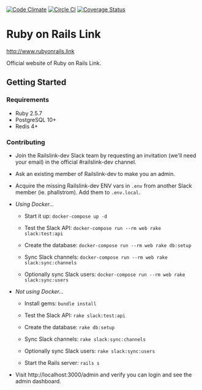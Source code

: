 [![Code Climate](https://codeclimate.com/github/railslink/railslink/badges/gpa.svg)](https://codeclimate.com/github/railslink/railslink)
[![Circle CI](https://circleci.com/gh/railslink/railslink.svg?style=shield)](https://circleci.com/gh/railslink/railslink)
[![Coverage Status](https://coveralls.io/repos/railslink/railslink/badge.svg?branch=coverage&service=github)](https://coveralls.io/github/railslink/railslink?branch=coverage)

# Ruby on Rails Link

http://www.rubyonrails.link

Official website of Ruby on Rails Link.

## Getting Started

### Requirements

- Ruby 2.5.7
- PostgreSQL 10+
- Redis 4+

### Contributing

  - Join the Railslink-dev Slack team by requesting an invitation (we'll need
    your email) in the official #railslink-dev channel.

  - Ask an existing member of Railslink-dev to make you an admin.

  - Acquire the missing Railslink-dev ENV vars in `.env` from another Slack
    member (ie. phallstrom).  Add them to `.env.local`.

  - *Using Docker...*

    - Start it up: `docker-compose up -d`

    - Test the Slack API: `docker-compose run --rm web rake slack:test:api`

    - Create the database: `docker-compose run --rm web rake db:setup`

    - Sync Slack channels: `docker-compose run --rm web rake slack:sync:channels`

    - Optionally sync Slack users: `docker-compose run --rm web rake slack:sync:users`

  - *Not using Docker...*
  
    - Install gems: `bundle install`

    - Test the Slack API: `rake slack:test:api`

    - Create the database: `rake db:setup`

    - Sync Slack channels: `rake slack:sync:channels`

    - Optionally sync Slack users: `rake slack:sync:users`

    - Start the Rails server: `rails s`

  - Visit http://localhost:3000/admin and verify you can login and see the
    admin dashboard.
